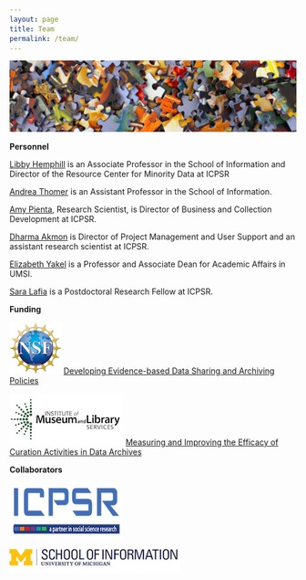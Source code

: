 ```yaml
---
layout: page
title: Team
permalink: /team/
---
```

![team](assets/team.jpg)

**Personnel**

[Libby Hemphill](https://www.icpsr.umich.edu/icpsrweb/content/about/staff-profile.html?node=1742) is an Associate Professor in the School of Information and Director of the Resource Center for Minority Data at ICPSR

[Andrea Thomer](http://www.si.umich.edu/people/andrea-thomer) is an Assistant Professor in the School of Information.

[Amy Pienta](https://www.icpsr.umich.edu/icpsrweb/content/about/staff-profile.html?node=1738), Research Scientist, is Director of Business and Collection Development at ICPSR.

[Dharma Akmon](https://www.icpsr.umich.edu/icpsrweb/content/about/staff-profile.html?node=1735) is Director of Project Management and User Support and an assistant research scientist at ICPSR.

[Elizabeth Yakel](http://www.si.umich.edu/people/elizabeth-yakel) is a Professor and Associate Dean for Academic Affairs in UMSI.

[Sara Lafia](http://saralafia.com/) is a Postdoctoral Research Fellow at ICPSR.

**Funding**

![nsf](assets/nsf.png)
[Developing Evidence-based Data Sharing and Archiving Policies](https://nsf.gov/awardsearch/showAward?AWD_ID=1930645&HistoricalAwards=false)

![nsf](assets/imls.jpg)
[Measuring and Improving the Efficacy of Curation Activities in Data Archives](https://www.imls.gov/grants/awarded/lg-37-19-0134-19)

**Collaborators**

![icpsr](assets/icpsr.png)

![nsf](assets/umsi.png)

[jekyll-organization]: https://github.com/jekyll
